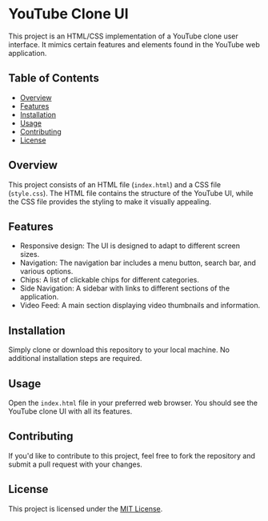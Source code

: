 # YouTube Clone UI 

This project is an HTML/CSS implementation of a YouTube clone user interface. It mimics certain features and elements found in the YouTube web application.

## Table of Contents

- [Overview](#overview)
- [Features](#features)
- [Installation](#installation)
- [Usage](#usage)
- [Contributing](#contributing)
- [License](#license)

## Overview

This project consists of an HTML file (`index.html`) and a CSS file (`style.css`). The HTML file contains the structure of the YouTube UI, while the CSS file provides the styling to make it visually appealing.

## Features

- Responsive design: The UI is designed to adapt to different screen sizes.
- Navigation: The navigation bar includes a menu button, search bar, and various options.
- Chips: A list of clickable chips for different categories.
- Side Navigation: A sidebar with links to different sections of the application.
- Video Feed: A main section displaying video thumbnails and information.

## Installation

Simply clone or download this repository to your local machine. No additional installation steps are required.

## Usage

Open the `index.html` file in your preferred web browser. You should see the YouTube clone UI with all its features.

## Contributing

If you'd like to contribute to this project, feel free to fork the repository and submit a pull request with your changes.

## License

This project is licensed under the [MIT License](LICENSE).

